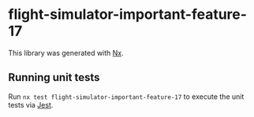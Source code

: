 # flight-simulator-important-feature-17

This library was generated with [Nx](https://nx.dev).

## Running unit tests

Run `nx test flight-simulator-important-feature-17` to execute the unit tests via [Jest](https://jestjs.io).

